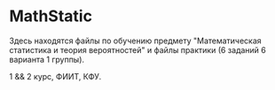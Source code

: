 # MathStatic

Здесь находятся файлы по обучению предмету "Математическая статистика и теория вероятностей" и файлы практики (6 заданий 6 варианта 1 группы).

1 && 2 курс, ФИИТ, КФУ.

